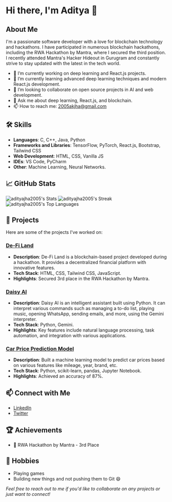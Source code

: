 # Hi there, I'm Aditya 👋



## About Me

I'm a passionate software developer with a love for blockchain technology and hackathons. I have participated in numerous blockchain hackathons, including the RWA Hackathon by Mantra, where I secured the third position. I recently attended Mantra's Hacker Hideout in Gurugram and constantly strive to stay updated with the latest in the tech world.

- 🔭 I’m currently working on deep learning and React.js projects.
- 🌱 I’m currently learning advanced deep learning techniques and modern React.js development.
- 👯 I’m looking to collaborate on open source projects in AI and web development.
- 💬 Ask me about deep learning, React.js, and blockchain.
- 📫 How to reach me: 2005akjha@gmail.com

## 🛠️ Skills

- **Languages**: C, C++, Java, Python
- **Frameworks and Libraries**: TensorFlow, PyTorch, React.js, Bootstrap, Tailwind CSS
- **Web Development**: HTML, CSS, Vanilla JS
- **IDEs**: VS Code, PyCharm
- **Other**: Machine Learning, Neural Networks.

## 📈 GitHub Stats

![adityajha2005's Stats](https://github-readme-stats.vercel.app/api?username=adityajha2005&theme=vue-dark&show_icons=true&hide_border=true&count_private=true)
![adityajha2005's Streak](https://github-readme-streak-stats.herokuapp.com/?user=adityajha2005&theme=vue-dark&hide_border=true)
![adityajha2005's Top Languages](https://github-readme-stats.vercel.app/api/top-langs/?username=adityajha2005&theme=vue-dark&show_icons=true&hide_border=true&layout=compact)

## 🚀 Projects

Here are some of the projects I've worked on:

### [De-Fi Land](https://github.com/adityajha2005/defi-land)
- **Description**: De-Fi Land is a blockchain-based project developed during a hackathon. It provides a decentralized financial platform with innovative features.
- **Tech Stack**: HTML, CSS, Tailwind CSS, JavaScript.
- **Highlights**: Secured 3rd place in the RWA Hackathon by Mantra.

### [Daisy AI](https://github.com/adityajha2005/DaisyAI)
- **Description**: Daisy AI is an intelligent assistant built using Python. It can interpret various commands such as managing a to-do list, playing music, opening WhatsApp, sending emails, and more, using the Gemini interpreter.
- **Tech Stack**: Python, Gemini.
- **Highlights**: Key features include natural language processing, task automation, and integration with various applications.

### [Car Price Prediction Model](link-to-project)
- **Description**: Built a machine learning model to predict car prices based on various features like mileage, year, brand, etc.
- **Tech Stack**: Python, scikit-learn, pandas, Jupyter Notebook.
- **Highlights**: Achieved an accuracy of 87%.


## 📫 Connect with Me

- [LinkedIn](https://www.linkedin.com/in/aditya-jha-654800280/)
- [Twitter](https://twitter.com/adxtya_jha?t=9gvxUDQv-9RQ2y3xsnUxmA&s=08)

## 🏆 Achievements

- 🥉 RWA Hackathon by Mantra - 3rd Place

## 🎨 Hobbies

- Playing games
- Building new things and not pushing them to Git 😄


*Feel free to reach out to me if you'd like to collaborate on any projects or just want to connect!*
